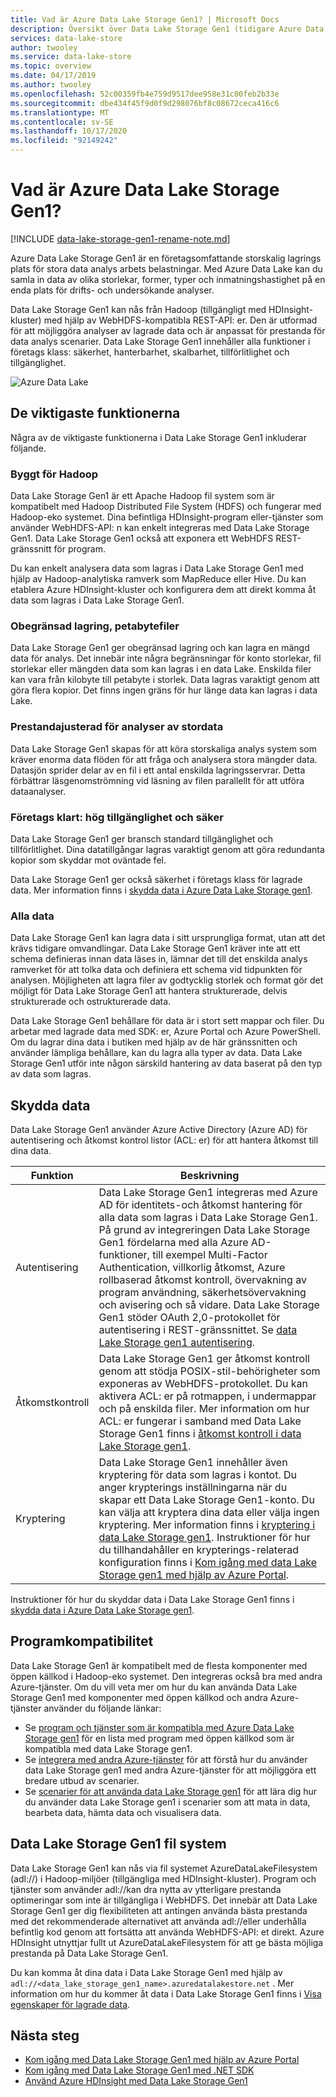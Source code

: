 ```yaml
---
title: Vad är Azure Data Lake Storage Gen1? | Microsoft Docs
description: Översikt över Data Lake Storage Gen1 (tidigare Azure Data Lake Store) och värdet den ger över andra data lager
services: data-lake-store
author: twooley
ms.service: data-lake-store
ms.topic: overview
ms.date: 04/17/2019
ms.author: twooley
ms.openlocfilehash: 52c00359fb4e759d9517dee958e31c00feb2b33e
ms.sourcegitcommit: dbe434f45f9d0f9d298076bf8c08672ceca416c6
ms.translationtype: MT
ms.contentlocale: sv-SE
ms.lasthandoff: 10/17/2020
ms.locfileid: "92149242"
---
```

# <a name="what-is-azure-data-lake-storage-gen1"></a>Vad är Azure Data Lake Storage Gen1?

[!INCLUDE [data-lake-storage-gen1-rename-note.md](../../includes/data-lake-storage-gen1-rename-note.md)]

Azure Data Lake Storage Gen1 är en företagsomfattande storskalig lagrings plats för stora data analys arbets belastningar. Med Azure Data Lake kan du samla in data av olika storlekar, former, typer och inmatningshastighet på en enda plats för drifts- och undersökande analyser.

Data Lake Storage Gen1 kan nås från Hadoop (tillgängligt med HDInsight-kluster) med hjälp av WebHDFS-kompatibla REST-API: er. Den är utformad för att möjliggöra analyser av lagrade data och är anpassat för prestanda för data analys scenarier. Data Lake Storage Gen1 innehåller alla funktioner i företags klass: säkerhet, hanterbarhet, skalbarhet, tillförlitlighet och tillgänglighet.

![Azure Data Lake](./media/data-lake-store-overview/data-lake-store-concept.png)

## <a name="key-capabilities"></a>De viktigaste funktionerna

Några av de viktigaste funktionerna i Data Lake Storage Gen1 inkluderar följande.

### <a name="built-for-hadoop"></a>Byggt för Hadoop

Data Lake Storage Gen1 är ett Apache Hadoop fil system som är kompatibelt med Hadoop Distributed File System (HDFS) och fungerar med Hadoop-eko systemet. Dina befintliga HDInsight-program eller-tjänster som använder WebHDFS-API: n kan enkelt integreras med Data Lake Storage Gen1. Data Lake Storage Gen1 också att exponera ett WebHDFS REST-gränssnitt för program.

Du kan enkelt analysera data som lagras i Data Lake Storage Gen1 med hjälp av Hadoop-analytiska ramverk som MapReduce eller Hive. Du kan etablera Azure HDInsight-kluster och konfigurera dem att direkt komma åt data som lagras i Data Lake Storage Gen1.

### <a name="unlimited-storage-petabyte-files"></a>Obegränsad lagring, petabytefiler

Data Lake Storage Gen1 ger obegränsad lagring och kan lagra en mängd data för analys. Det innebär inte några begränsningar för konto storlekar, fil storlekar eller mängden data som kan lagras i en data Lake. Enskilda filer kan vara från kilobyte till petabyte i storlek. Data lagras varaktigt genom att göra flera kopior. Det finns ingen gräns för hur länge data kan lagras i data Lake.

### <a name="performance-tuned-for-big-data-analytics"></a>Prestandajusterad för analyser av stordata

Data Lake Storage Gen1 skapas för att köra storskaliga analys system som kräver enorma data flöden för att fråga och analysera stora mängder data. Datasjön sprider delar av en fil i ett antal enskilda lagringsservrar. Detta förbättrar läsgenomströmning vid läsning av filen parallellt för att utföra dataanalyser.

### <a name="enterprise-ready-highly-available-and-secure"></a>Företags klart: hög tillgänglighet och säker

Data Lake Storage Gen1 ger bransch standard tillgänglighet och tillförlitlighet. Dina datatillgångar lagras varaktigt genom att göra redundanta kopior som skyddar mot oväntade fel.

Data Lake Storage Gen1 ger också säkerhet i företags klass för lagrade data. Mer information finns i [skydda data i Azure Data Lake Storage gen1](#DataLakeStoreSecurity).

### <a name="all-data"></a>Alla data

Data Lake Storage Gen1 kan lagra data i sitt ursprungliga format, utan att det krävs tidigare omvandlingar. Data Lake Storage Gen1 kräver inte att ett schema definieras innan data läses in, lämnar det till det enskilda analys ramverket för att tolka data och definiera ett schema vid tidpunkten för analysen. Möjligheten att lagra filer av godtycklig storlek och format gör det möjligt för Data Lake Storage Gen1 att hantera strukturerade, delvis strukturerade och ostrukturerade data.

Data Lake Storage Gen1 behållare för data är i stort sett mappar och filer. Du arbetar med lagrade data med SDK: er, Azure Portal och Azure PowerShell. Om du lagrar dina data i butiken med hjälp av de här gränssnitten och använder lämpliga behållare, kan du lagra alla typer av data. Data Lake Storage Gen1 utför inte någon särskild hantering av data baserat på den typ av data som lagras.

## <a name="securing-data"></a><a name="DataLakeStoreSecurity"></a>Skydda data

Data Lake Storage Gen1 använder Azure Active Directory (Azure AD) för autentisering och åtkomst kontrol listor (ACL: er) för att hantera åtkomst till dina data.

| Funktion | Beskrivning |
| --- | --- |
| Autentisering |Data Lake Storage Gen1 integreras med Azure AD för identitets-och åtkomst hantering för alla data som lagras i Data Lake Storage Gen1. På grund av integreringen Data Lake Storage Gen1 fördelarna med alla Azure AD-funktioner, till exempel Multi-Factor Authentication, villkorlig åtkomst, Azure rollbaserad åtkomst kontroll, övervakning av program användning, säkerhetsövervakning och avisering och så vidare. Data Lake Storage Gen1 stöder OAuth 2,0-protokollet för autentisering i REST-gränssnittet. Se [data Lake Storage gen1 autentisering](data-lakes-store-authentication-using-azure-active-directory.md).|
| Åtkomstkontroll |Data Lake Storage Gen1 ger åtkomst kontroll genom att stödja POSIX-stil-behörigheter som exponeras av WebHDFS-protokollet. Du kan aktivera ACL: er på rotmappen, i undermappar och på enskilda filer. Mer information om hur ACL: er fungerar i samband med Data Lake Storage Gen1 finns i [åtkomst kontroll i data Lake Storage gen1](data-lake-store-access-control.md). |
| Kryptering |Data Lake Storage Gen1 innehåller även kryptering för data som lagras i kontot. Du anger krypterings inställningarna när du skapar ett Data Lake Storage Gen1-konto. Du kan välja att kryptera dina data eller välja ingen kryptering. Mer information finns i [kryptering i data Lake Storage gen1](data-lake-store-encryption.md). Instruktioner för hur du tillhandahåller en krypterings-relaterad konfiguration finns i [Kom igång med data Lake Storage gen1 med hjälp av Azure Portal](data-lake-store-get-started-portal.md). |

Instruktioner för hur du skyddar data i Data Lake Storage Gen1 finns i [skydda data i Azure Data Lake Storage gen1](data-lake-store-secure-data.md).

## <a name="application-compatibility"></a>Programkompatibilitet

Data Lake Storage Gen1 är kompatibelt med de flesta komponenter med öppen källkod i Hadoop-eko systemet. Den integreras också bra med andra Azure-tjänster. Om du vill veta mer om hur du kan använda Data Lake Storage Gen1 med komponenter med öppen källkod och andra Azure-tjänster använder du följande länkar:

- Se [program och tjänster som är kompatibla med Azure Data Lake Storage gen1](data-lake-store-compatible-oss-other-applications.md) för en lista med program med öppen källkod som är kompatibla med data Lake Storage gen1.
- Se [integrera med andra Azure-tjänster](data-lake-store-integrate-with-other-services.md) för att förstå hur du använder data Lake Storage gen1 med andra Azure-tjänster för att möjliggöra ett bredare utbud av scenarier.
- Se [scenarier för att använda data Lake Storage gen1](data-lake-store-data-scenarios.md) för att lära dig hur du använder data Lake Storage gen1 i scenarier som att mata in data, bearbeta data, hämta data och visualisera data.

## <a name="data-lake-storage-gen1-file-system"></a>Data Lake Storage Gen1 fil system

Data Lake Storage Gen1 kan nås via fil systemet AzureDataLakeFilesystem (adl://) i Hadoop-miljöer (tillgängliga med HDInsight-kluster). Program och tjänster som använder adl://kan dra nytta av ytterligare prestanda optimeringar som inte är tillgängliga i WebHDFS. Det innebär att Data Lake Storage Gen1 ger dig flexibiliteten att antingen använda bästa prestanda med det rekommenderade alternativet att använda adl://eller underhålla befintlig kod genom att fortsätta att använda WebHDFS-API: et direkt. Azure HDInsight utnyttjar fullt ut AzureDataLakeFilesystem för att ge bästa möjliga prestanda på Data Lake Storage Gen1.

Du kan komma åt dina data i Data Lake Storage Gen1 med hjälp av `adl://<data_lake_storage_gen1_name>.azuredatalakestore.net` . Mer information om hur du kommer åt data i Data Lake Storage Gen1 finns i [Visa egenskaper för lagrade data](data-lake-store-get-started-portal.md#properties).

## <a name="next-steps"></a>Nästa steg

- [Kom igång med Data Lake Storage Gen1 med hjälp av Azure Portal](data-lake-store-get-started-portal.md)
- [Kom igång med Data Lake Storage Gen1 med .NET SDK](data-lake-store-get-started-net-sdk.md)
- [Använd Azure HDInsight med Data Lake Storage Gen1](data-lake-store-hdinsight-hadoop-use-portal.md)